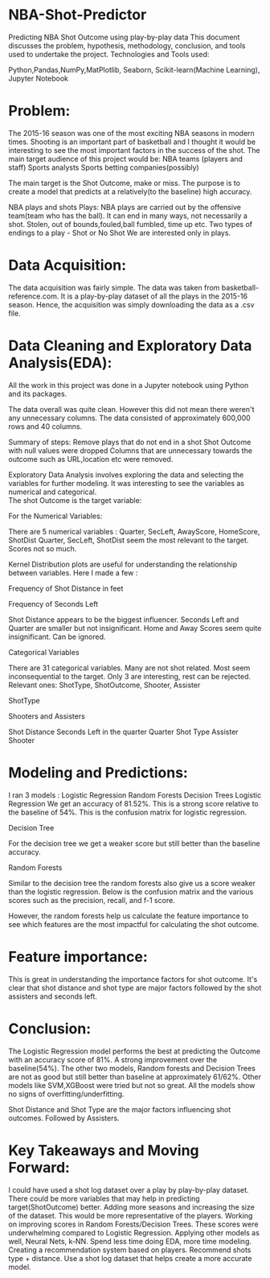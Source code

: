 # NBA-Shot-Predictor
Predicting NBA Shot Outcome using play-by-play data
This document discusses the problem, hypothesis, methodology, conclusion, and tools used to undertake the project.
Technologies and Tools used:

Python,Pandas,NumPy,MatPlotlib, Seaborn, Scikit-learn(Machine Learning), Jupyter Notebook

# Problem:

The 2015-16 season was one of the most exciting NBA seasons in modern times. Shooting is an important part of basketball and I thought it would be interesting to see the most important factors in the success of the shot. 
The main target audience of this project would be:
NBA teams (players and staff)
Sports analysts 
Sports betting companies(possibly)

The main target is the Shot Outcome, make or miss. The purpose is to create a model that predicts at a relatively(to the baseline) high accuracy.

NBA plays and shots
Plays: NBA plays are carried out by the offensive team(team who has the ball). It can end in many ways, not necessarily a shot. Stolen, out of bounds,fouled,ball fumbled, time up etc.
Two types of endings to a play - Shot or No Shot
We are interested only in plays. 

# Data Acquisition:

The data acquisition was fairly simple. The data was taken from basketball-reference.com. It is a play-by-play dataset of all the plays in the 2015-16 season. 
Hence, the acquisition was simply downloading the data as a .csv file.

# Data Cleaning and Exploratory Data Analysis(EDA):

All the work in this project was done in a Jupyter notebook using Python and its packages. 


The data overall was quite clean. However this did not mean there weren't any  unnecessary columns. The data consisted of approximately 600,000 rows and 40 columns. 

Summary of steps: 
Remove plays that do not end in a shot 
Shot Outcome with null values were dropped 
Columns that are unnecessary towards the outcome such as URL,location etc were removed. 

Exploratory Data Analysis involves exploring the data and selecting the variables for further modeling. It was interesting to see the variables as numerical and categorical.     
The shot Outcome is the target variable: 


For the Numerical Variables: 


There are 5 numerical variables : Quarter, SecLeft, AwayScore, HomeScore, ShotDist
Quarter, SecLeft, ShotDist seem the most relevant to the target. Scores not so much.


















Kernel Distribution plots are useful for understanding the relationship between variables. 
Here I made a few :



Frequency of Shot Distance in feet










Frequency of Seconds Left







Shot Distance appears to be the biggest influencer.
Seconds Left and Quarter are smaller but not insignificant. 
Home and Away Scores seem quite insignificant. Can be ignored. 


Categorical Variables 


There are 31 categorical variables. Many are not shot related. Most seem inconsequential to the target. Only 3 are interesting, rest can be rejected. 
Relevant ones: ShotType, ShotOutcome, Shooter, Assister 










ShotType












Shooters and Assisters






Shot Distance 
Seconds Left in the quarter 
Quarter
Shot Type
Assister 
Shooter




# Modeling and Predictions:  

I ran 3 models :
Logistic Regression 
Random Forests 
Decision Trees
Logistic Regression 
We get an accuracy of 81.52%. This is a strong score relative to the baseline of 54%.
This is the confusion matrix for logistic regression.





Decision Tree

For the decision tree we get a weaker score but still better than the baseline accuracy. 





Random Forests 

Similar to the decision tree the random forests also give us a score weaker than the logistic regression. 
Below is the confusion matrix and the various scores such as the precision, recall, and f-1 score. 










However, the random forests help us calculate the feature importance to see which features are the most impactful for calculating the shot outcome. 

















# Feature importance:
This is great in understanding the importance factors for shot outcome. It's clear that shot distance and shot type are major factors followed by the shot assisters and seconds left. 




# Conclusion:

The Logistic Regression model performs the best at predicting the Outcome with an accuracy score of 81%. A strong improvement over the baseline(54%). 
The other two models, Random forests and Decision Trees are not as good but still better than baseline at approximately 61/62%.
Other models like SVM,XGBoost were tried but not so great. 
All the models show no signs of overfitting/underfitting. 

Shot Distance and Shot Type are the major factors influencing shot outcomes.
Followed by Assisters.  















# Key Takeaways and Moving Forward: 

I could have used a shot log dataset over a play by play-by-play dataset. There could be more variables that may help in predicting target(ShotOutcome) better.
Adding more seasons and increasing the size of the dataset. This would be more representative of the players. 
Working on improving scores in Random Forests/Decision Trees. These scores were underwhelming compared to Logistic Regression. 
Applying other models as well, Neural Nets, k-NN.
Spend less time doing EDA, more time modeling. 
Creating a recommendation system based on players. Recommend shots type + distance.
Use a shot log dataset that helps create a more accurate model. 

